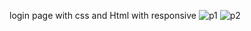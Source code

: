 login page with css and Html with responsive
![p1](https://github.com/yacoob-assi/newPage/assets/78143481/11a0f0aa-5102-4a00-8269-42ad147134bf)
![p2](https://github.com/yacoob-assi/newPage/assets/78143481/cbe1e18b-c7ca-48d8-ac01-a460b8dbbfd6)
